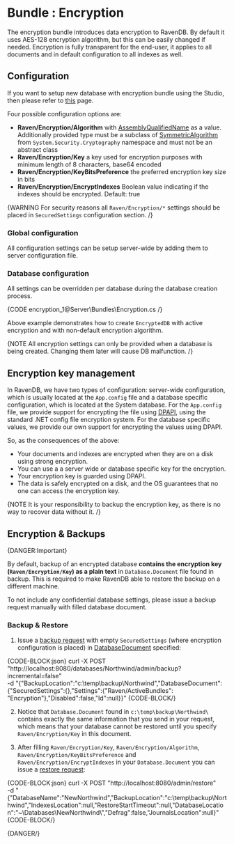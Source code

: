 # Bundle : Encryption

The encryption bundle introduces data encryption to RavenDB. By default it uses AES-128 encryption algorithm, but this can be easily changed if needed. Encryption is fully transparent for the end-user, it applies to all documents and in default configuration to all indexes as well.

## Configuration

If you want to setup new database with encryption bundle using the Studio, then please refer to [this](../../studio/walkthroughs/how-to-setup-encryption) page.

Four possible configuration options are:   
* **Raven/Encryption/Algorithm** with [AssemblyQualifiedName](http://msdn.microsoft.com/en-us/library/system.type.assemblyqualifiedname.aspx) as a value. Additionally provided type must be a subclass of [SymmetricAlgorithm](http://msdn.microsoft.com/en-us/library/system.security.cryptography.symmetricalgorithm.aspx) from `System.Security.Cryptography` namespace and must not be an abstract class    
* **Raven/Encryption/Key** a key used for encryption purposes with minimum length of 8 characters, base64 encoded    
* **Raven/Encryption/KeyBitsPreference** the preferred encryption key size in bits 
* **Raven/Encryption/EncryptIndexes** Boolean value indicating if the indexes should be encrypted. Default: true   

{WARNING For security reasons all `Raven/Encryption/*` settings should be placed in `SecuredSettings` configuration section. /}

### Global configuration

All configuration settings can be setup server-wide by adding them to server configuration file.

### Database configuration

All settings can be overridden per database during the database creation process.

{CODE encryption_1@Server\Bundles\Encryption.cs /}

Above example demonstrates how to create `EncryptedDB` with active encryption and with non-default encryption algorithm.

{NOTE All encryption settings can only be provided when a database is being created. Changing them later will cause DB malfunction. /}

## Encryption key management

In RavenDB, we have two types of configuration: server-wide configuration, which is usually located at the `App.config` file and a database specific configuration, which is located at the System database. For the `App.config` file, we provide support for encrypting the file using [DPAPI](http://en.wikipedia.org/wiki/Data_Protection_API), using the standard .NET config file encryption system. For the database specific values, we provide our own support for encrypting the values using DPAPI.

So, as the consequences of the above:    
*	Your documents and indexes are encrypted when they are on a disk using strong encryption.    
*	You can use a a server wide or database specific key for the encryption.   
*	Your encryption key is guarded using DPAPI.   
*	The data is safely encrypted on a disk, and the OS guarantees that no one can access the encryption key.   

{NOTE It is your responsibility to backup the encryption key, as there is no way to recover data without it. /}

## Encryption & Backups

{DANGER:Important}

By default, backup of an encrypted database **contains the encryption key (`Raven/Encryption/Key`) as a plain text** in `Database.Document` file found in backup. This is required to make RavenDB able to restore the backup on a different machine. 

To not include any confidential database settings, please issue a backup request manually with filled database document.

### Backup & Restore

1. Issue a [backup request](../../../http/client-api/commands/how-to/start-backup-restore-operations#startbackup) with empty `SecuredSettings` (where encryption configuration is placed) in [DatabaseDocument](../../glossary/database-document) specified:

{CODE-BLOCK:json}
curl -X POST "http://localhost:8080/databases/Northwind/admin/backup?incremental=false" \
 -d "{\"BackupLocation\":\"c:\\temp\\backup\\Northwind\",\"DatabaseDocument\":{\"SecuredSettings\":{},\"Settings\":{\"Raven/ActiveBundles\": \"Encryption\"},\"Disabled\":false,\"Id\":null}}"
{CODE-BLOCK/}

2. Notice that `Database.Document` found in `c:\temp\backup\Northwind\` contains exactly the same information that you send in your request, which means that your database cannot be restored until you specify `Raven/Encryption/Key` in this document.

3. After filling `Raven/Encryption/Key`, `Raven/Encryption/Algorithm`, `Raven/Encryption/KeyBitsPreference` and `Raven/Encryption/EncryptIndexes` in your `Database.Document` you can issue a [restore request](../../../http/client-api/commands/how-to/start-backup-restore-operations#startrestore):

{CODE-BLOCK:json}
curl -X POST "http://localhost:8080/admin/restore" \
 -d "{\"DatabaseName\":\"NewNorthwind\",\"BackupLocation\":\"c:\\temp\\backup\\Northwind\",\"IndexesLocation\":null,\"RestoreStartTimeout\":null,\"DatabaseLocation\":\"~\\Databases\\NewNorthwind\\\",\"Defrag\":false,\"JournalsLocation\":null}"
{CODE-BLOCK/}

{DANGER/}